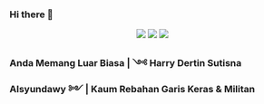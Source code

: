 ### Hi there 👋


<p align="center">
  <img src ="https://github-readme-stats.vercel.app/api?username=alsyundawy
Public&show_icons=true&hide_border=true&theme=graywhite&include_all_commits=true&count_private=true">
  <img src ="https://github-readme-stats.vercel.app/api/top-langs/?username=alsyundawy
Public&layout=compact&hide_border=true&langs_count=10&theme=graywhite&include_all_commits=true&count_private=true">
   <img src ="https://github-profile-trophy.vercel.app/?username=alsyundawy
Public">
</p>


### Anda Memang Luar Biasa | ༺ Harry Dertin Sutisna Alsyundawy ༻ | Kaum Rebahan Garis Keras & Militan


